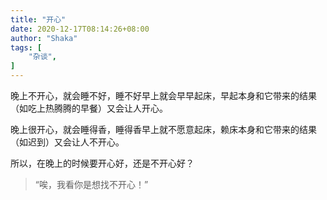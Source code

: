 ```yaml
---
title: "开心"
date: 2020-12-17T08:14:26+08:00
author: "Shaka"
tags: [
    "杂谈",
]
---
```

晚上不开心，就会睡不好，睡不好早上就会早早起床，早起本身和它带来的结果（如吃上热腾腾的早餐）又会让人开心。  

晚上很开心，就会睡得香，睡得香早上就不愿意起床，赖床本身和它带来的结果（如迟到）又会让人不开心。  

所以，在晚上的时候要开心好，还是不开心好？

> “唉，我看你是想找不开心！”

